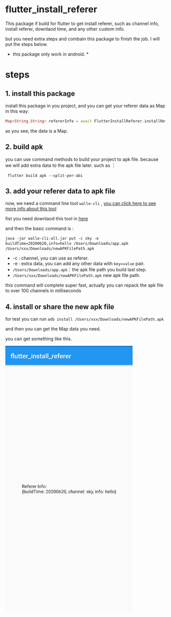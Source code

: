 # flutter_install_referer

This package if build for flutter to get install referer, such as channel info, install referer, downlaod time, and
any other custom info.

but you need extra steps and combain this package to finish the job. I will put the steps below.

* this package only work in android. *

# steps

## 1. install this package
install this package in you project, and you can get your referer data as Map in this way:

```dart
Map<String,String> refererInfo = await FlutterInstallReferer.installReferer;
```
as you see, the data is a Map.

## 2. build apk
you can use command methods to build your project to apk file. because we will add extra data to the apk file later.
such as ：

```shell
 flutter build apk --split-per-abi
```

## 3. add your referer data to apk file
now, we need a command line tool `walle-cli` , [you can click here to see more info about this tool](https://github.com/Meituan-Dianping/walle/tree/master/walle-cli)

fist you need downlaod this tool in [here](https://github.com/Meituan-Dianping/walle/releases)

and then the basic command is :
```
java -jar walle-cli-all.jar put -c sky -e buildTime=20200620,info=hello /Users/Downloads/app.apk /Users/xxx/Downloads/newAPKFilePath.apk
```
- -c : channel, you can use as referer.
- -e : extra data, you can add any other data with `key=value` pair.
- `/Users/Downloads/app.apk`：the apk file path you build last step.
- `/Users/xxx/Downloads/newAPKFilePath.apk` new apk file path.

this command will complete super fast, actually you can repack the apk file to over 100 channels in milliseconds


## 4. install or share the new apk file
for test you can run `adb install /Users/xxx/Downloads/newAPKFilePath.apk`

and then you can get the Map data you need.

you can get something like this.

<img src="./images/screenshot.jpg" width = "400" alt="screenshot" align=center />










